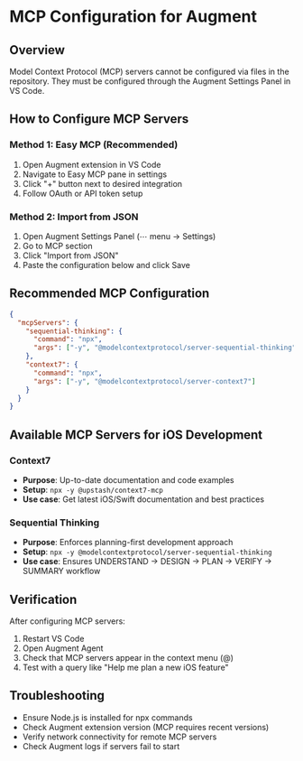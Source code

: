 # MCP Configuration for Augment

## Overview

Model Context Protocol (MCP) servers cannot be configured via files in the repository. They must be configured through the Augment Settings Panel in VS Code.

## How to Configure MCP Servers

### Method 1: Easy MCP (Recommended)
1. Open Augment extension in VS Code
2. Navigate to Easy MCP pane in settings
3. Click "+" button next to desired integration
4. Follow OAuth or API token setup

### Method 2: Import from JSON
1. Open Augment Settings Panel (⋯ menu → Settings)
2. Go to MCP section
3. Click "Import from JSON"
4. Paste the configuration below and click Save

## Recommended MCP Configuration

```json
{
  "mcpServers": {
    "sequential-thinking": {
      "command": "npx",
      "args": ["-y", "@modelcontextprotocol/server-sequential-thinking"]
    },
    "context7": {
      "command": "npx",
      "args": ["-y", "@modelcontextprotocol/server-context7"]
    }
  }
}
```

## Available MCP Servers for iOS Development

### Context7
- **Purpose**: Up-to-date documentation and code examples
- **Setup**: `npx -y @upstash/context7-mcp`
- **Use case**: Get latest iOS/Swift documentation and best practices

### Sequential Thinking
- **Purpose**: Enforces planning-first development approach
- **Setup**: `npx -y @modelcontextprotocol/server-sequential-thinking`
- **Use case**: Ensures UNDERSTAND → DESIGN → PLAN → VERIFY → SUMMARY workflow

## Verification

After configuring MCP servers:
1. Restart VS Code
2. Open Augment Agent
3. Check that MCP servers appear in the context menu (@)
4. Test with a query like "Help me plan a new iOS feature"

## Troubleshooting

- Ensure Node.js is installed for npx commands
- Check Augment extension version (MCP requires recent versions)
- Verify network connectivity for remote MCP servers
- Check Augment logs if servers fail to start
